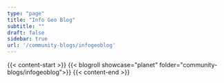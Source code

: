 ```yaml
---
type: "page"
title: "Info Geo Blog"
subtitle: ""
draft: false
sidebar: true
url: '/community-blogs/infogeoblog'
---
```


{{< content-start  >}}
{{< blogroll showcase="planet" folder="community-blogs/infogeoblog">}}
{{< content-end  >}}
